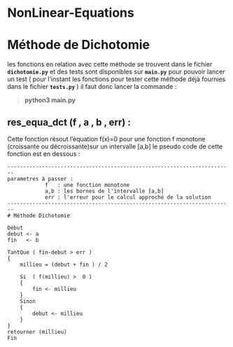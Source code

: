 # NonLinear-Equations

# Méthode de Dichotomie

les fonctions en relation avec cette méthode se trouvent dans le fichier 
**`dichotomie.py`** et des tests sont disponibles sur **`main.py`** 
pour pouvoir lancer un test ( pour l'instant les fonctions pour tester cette méthode
déjà fournies  dans le fichier **`tests.py`**  ) il faut donc lancer la commande : 
>**python3 main.py**

**res_equa_dct (f , a , b , err) :**
-
Cette fonction résout l’équation f(x)=0 pour une fonction f monotone (croissante ou décroissante)sur un intervalle [a,b] le pseudo code de cette fonction
est en dessous : 
```
------------------------------------------------------------------------
parametres à passer :
			f   : une fonction monotone 
			a,b : les bornes de l'intervalle [a,b]
			err : l'erreur pour le calcul approché de la solution
------------------------------------------------------------------------
# Méthode Dichotomie 

Début
debut <- a
fin   <- b

TantQue ( fin-debut > err )
{
    millieu = (debut + fin ) / 2
    
    Si  ( f(millieu) >  0 )
    {
	    fin <- millieu
    } 
    Sinon 
    {
        debut <- millieu
    }
}
retourner (millieu) 
Fin
```

